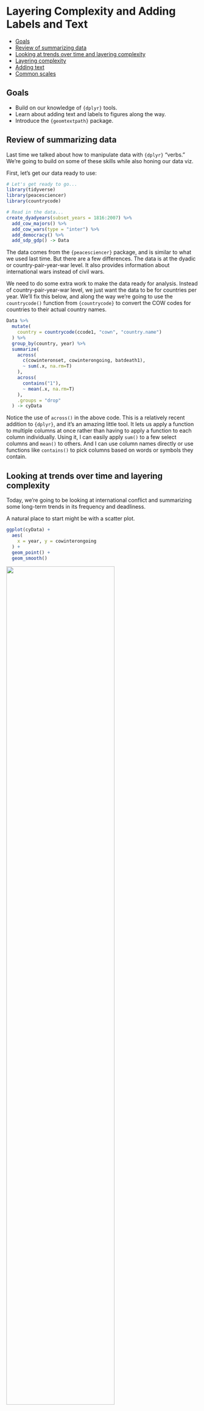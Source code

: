 Layering Complexity and Adding Labels and Text
================

-   [Goals](#goals)
-   [Review of summarizing data](#review-of-summarizing-data)
-   [Looking at trends over time and layering
    complexity](#looking-at-trends-over-time-and-layering-complexity)
-   [Layering complexity](#layering-complexity)
-   [Adding text](#adding-text)
-   [Common scales](#common-scales)

## Goals

-   Build on our knowledge of `{dplyr}` tools.
-   Learn about adding text and labels to figures along the way.
-   Introduce the `{geomtextpath}` package.

## Review of summarizing data

Last time we talked about how to manipulate data with `{dplyr}` “verbs.”
We’re going to build on some of these skills while also honing our data
viz.

First, let’s get our data ready to use:

``` r
# Let's get ready to go...
library(tidyverse) 
library(peacesciencer)
library(countrycode)

# Read in the data...
create_dyadyears(subset_years = 1816:2007) %>%
  add_cow_majors() %>%
  add_cow_wars(type = "inter") %>%
  add_democracy() %>%
  add_sdp_gdp() -> Data
```

The data comes from the `{peacesciencer}` package, and is similar to
what we used last time. But there are a few differences. The data is at
the dyadic or country-pair-year-war level. It also provides information
about international wars instead of civil wars.

We need to do some extra work to make the data ready for analysis.
Instead of country-pair-year-war level, we just want the data to be for
countries per year. We’ll fix this below, and along the way we’re going
to use the `countrycode()` function from `{countrycode}` to convert the
COW codes for countries to their actual country names.

``` r
Data %>%
  mutate(
    country = countrycode(ccode1, "cown", "country.name")
  ) %>%
  group_by(country, year) %>%
  summarize(
    across(
      c(cowinteronset, cowinterongoing, batdeath1),
      ~ sum(.x, na.rm=T)
    ),
    across(
      contains("1"),
      ~ mean(.x, na.rm=T)
    ),
    .groups = "drop"
  ) -> cyData
```

Notice the use of `across()` in the above code. This is a relatively
recent addition to `{dplyr}`, and it’s an amazing little tool. It lets
us apply a function to multiple columns at once rather than having to
apply a function to each column individually. Using it, I can easily
apply `sum()` to a few select columns and `mean()` to others. And I can
use column names directly or use functions like `contains()` to pick
columns based on words or symbols they contain.

## Looking at trends over time and layering complexity

Today, we’re going to be looking at international conflict and
summarizing some long-term trends in its frequency and deadliness.

A natural place to start might be with a scatter plot.

``` r
ggplot(cyData) +
  aes(
    x = year, y = cowinterongoing
  ) +
  geom_point() +
  geom_smooth()
```

<img src="10_modifying_data_labels_and_notes_pt2_files/figure-gfm/unnamed-chunk-3-1.png" width="75%" />

Each point is the number of recorded international wars in which a
country participated in or was engaged in a given year. The smoothed
line tells us the average trend over time.

This is obviously a useful but also noisy way to show the data. It would
be better if we could show a cleaner yearly trend, which we can do by
doing some prep work before we give the data to ggplot:

``` r
cyData %>%
  group_by(year) %>%
  summarize(
    mean_wars = mean(cowinterongoing)
  ) %>%
  ggplot() +
  aes(x = year,
      y = mean_wars) +
  geom_area() +
  labs(x = NULL,
       y = "Avg. Number of Engagements",
       title = "International wars over time, 1816-2007",
       caption = "Data: {peacesciencer}")
```

<img src="10_modifying_data_labels_and_notes_pt2_files/figure-gfm/unnamed-chunk-4-1.png" width="75%" />

## Layering complexity

We can riff on the above figure by modifying our code to do a few
different things. First, let’s say we wanted to compare a couple of
countries, like the US and Russia. We can filter down to those countries
and then just give the data to ggplot.

``` r
cyData %>%
  filter(
    country %in% c("United States", "Russia")
  ) %>%
  ggplot() +
  aes(x = year,
      y = cowinterongoing) +
  geom_area(
    aes(fill = country),
    position = "identity",
    alpha = 0.5
  ) +
  labs(x = NULL,
       y = "Avg. Number of Engagements",
       title = "International wars over time, 1816-2007",
       caption = "Data: {peacesciencer}")
```

<img src="10_modifying_data_labels_and_notes_pt2_files/figure-gfm/unnamed-chunk-5-1.png" width="75%" />

Or, say we wanted to contrast the average number of newly started wars a
country is engaged in to the average number of ongoing wars. We could
try something like this:

``` r
cyData %>%
  group_by(year) %>%
  summarize(
    mean_ongoing = mean(cowinterongoing),
    mean_started = mean(cowinteronset)
  ) %>%
  ggplot() +
  aes(x = year) +
  geom_area(
    aes(y = mean_ongoing),
    fill = "blue",
    color = "blue",
    alpha = 0.5
  ) +
  geom_area(
    aes(y = mean_started),
    fill = "red",
    color = "red",
    alpha = 0.5
  ) +
  labs(x = NULL,
       y = "Avg. Number of Engagements",
       title = "International wars over time, 1816-2007",
       caption = "Data: {peacesciencer}")
```

<img src="10_modifying_data_labels_and_notes_pt2_files/figure-gfm/unnamed-chunk-6-1.png" width="75%" />

Notice some new things in the above code. We added two geom layers, and
we mapped different y variables in each. We also set different colors.

## Adding text

The last figure above would be better if we added some labels to
highlight which values correspond with which trend. We can do this in a
few different ways.

We can use `annotate()`:

``` r
cyData %>%
  group_by(year) %>%
  summarize(
    mean_ongoing = mean(cowinterongoing),
    mean_started = mean(cowinteronset)
  ) %>%
  ggplot() +
  aes(x = year) +
  geom_area(
    aes(y = mean_ongoing),
    fill = "blue",
    color = "blue",
    alpha = 0.5
  ) +
  geom_area(
    aes(y = mean_started),
    fill = "red",
    color = "red",
    alpha = 0.5
  ) +
  labs(x = NULL,
       y = "Avg. Number of Engagements",
       title = "International wars over time, 1816-2007",
       caption = "Data: {peacesciencer}") +
  annotate(
    "text",
    x = 1850,
    y = c(2, 2.25),
    label = c("Started", "Ongoing"),
    color = c("red", "blue"),
    hjust = 0
  )
```

<img src="10_modifying_data_labels_and_notes_pt2_files/figure-gfm/unnamed-chunk-7-1.png" width="75%" />

We can also use tools from the `{geomtextpath}` package:

``` r
library(geomtextpath)
cyData %>%
  group_by(year) %>%
  summarize(
    mean_ongoing = mean(cowinterongoing),
    mean_started = mean(cowinteronset)
  ) %>%
  ggplot() +
  aes(x = year) +
  geom_textpath(
    aes(y = mean_ongoing),
    label = "Ongoing",
    color = "blue",
    hjust = .75,
    vjust = -1,
    text_smoothing = 50
  ) +
  geom_textpath(
    aes(y = mean_started),
    label = "Started",
    color = "red",
    hjust = .025,
    vjust = -1,
    text_smoothing = 50
  ) +
  labs(x = NULL,
       y = "Avg. Number of Engagements",
       title = "International wars over time, 1816-2007",
       caption = "Data: {peacesciencer}")
```

<img src="10_modifying_data_labels_and_notes_pt2_files/figure-gfm/unnamed-chunk-8-1.png" width="75%" />

`{geomtextpath}` provides some nice functions for plotting text and
labels alongside lines drawn with various geoms. We could also use these
for some smoothers like so:

``` r
ggplot(cyData) +
  aes(x = year) +
  geom_textsmooth(
    aes(y = cowinterongoing),
    label = "Ongoing",
    color = "blue"
  ) +
  geom_textsmooth(
    aes(y = cowinteronset),
    label = "Started",
    color = "red"
  ) +
  labs(x = NULL,
       y = "Avg. Wars Engaged",
       title = "Showing trends using geom_smooth()",
       caption = "Data: {peacesciencer}")
```

<img src="10_modifying_data_labels_and_notes_pt2_files/figure-gfm/unnamed-chunk-9-1.png" width="75%" />

We can also set labels to highlight certain points in time. This can be
a nice touch in time-series plots. Let’s look at war deaths per capita
and add labels for WWI and WWII:

``` r
cyData %>%
  group_by(year) %>%
  summarize(
    deaths_pc = 100000 * sum(batdeath1, na.rm=T) / 
      sum(exp(wbpopest1), na.rm=T)
  ) %>%
  ggplot() +
  aes(x = year,
      y = deaths_pc) +
  geom_area(
    fill = "gray"
  ) +
  labs(x = NULL,
       y = "Deaths per 100,000",
       title = "Deaths in international wars over time, 1816-2007",
       caption = "Data: {peacesciencer}") +
  scale_y_continuous(
    labels = scales::comma
  ) +
  geom_textvline(
    xintercept = 1914,
    label = "WWI starts",
    hjust = 0.8,
    color = "darkblue"
  ) +
  geom_textvline(
    xintercept = 1939,
    label = "WWII starts",
    hjust = 0.8,
    color = "darkblue"
  )
```

<img src="10_modifying_data_labels_and_notes_pt2_files/figure-gfm/unnamed-chunk-10-1.png" width="75%" />

## Common scales

Speaking of layering complexity and adding labels, sometimes when we
show trends over time we may want to show two related but distinct
variables in the same figure. We did something like this with war onset
and ongoing wars. But say we wanted to look at democracy over time. The
data contains three different democracy measures.

-   `v2x_polyarchy1`: This comes from the Varieties of Democracy project
    and takes a value between 0 and 1 where 1 is the most democratic and
    0 is the least.
-   `polity21`: This comes from the Polity V project and takes values
    between -10 and 10 where 10 is the most democratic and -10 is the
    least.
-   `xm_qudsetst1`: Xavier Marquez wrote a paper in 2016 where he
    developed a method to extend the Unified Democracy Scores, a
    democracy measure created by other scholars. This is a “normalized”
    measure of democracy set to have a mean of 0 and standard deviation
    of 1.

While each of these measures are an attempt to capture the same basic
concept, they are produced not only using very different methods but
also are on very different scales. If we want to compare them, we need
to adjust for this before plotting. This is easy enough to do using
`{dplyr}` verbs:

``` r
# Make a function to put vars on a 0-1 scale:
my_stand_fun <- function(x) (x - min(x, na.rm=T)) / 
  (max(x, na.rm=T) - min(x, na.rm=T))

# Update the data and summarize:
cyData %>%
  mutate(
    across(
      c(v2x_polyarchy1, polity21, xm_qudsest1),
      my_stand_fun
    )
  ) %>%
  group_by(year) %>%
  summarize(
    across(
      c(v2x_polyarchy1, polity21, xm_qudsest1),
    ~ mean(.x, na.rm=T)
    )
  ) %>%
  ggplot() +
  aes(x = year) +
  geom_labelline(
    aes(y = v2x_polyarchy1),
    label = "V-Dem",
    color = "darkblue",
    text_smoothing = 50,
    hjust = 0.25 
  ) +
  geom_labelline(
    aes(y = xm_qudsest1),
    label = "XM-UD",
    color = "darkgreen",
    text_smoothing = 50,
    hjust = 0.35
  ) +
  geom_labelline(
    aes(y = polity21),
    label = "Polity",
    color = "darkred",
    text_smoothing = 25,
    hjust = 0.53
  ) +
  labs(x = NULL,
       y = "Quality of Democracy",
       title = "Democracy over time, 1816-2007",
       caption = "Data: {peacesciencer}")
```

<img src="10_modifying_data_labels_and_notes_pt2_files/figure-gfm/unnamed-chunk-11-1.png" width="75%" />
